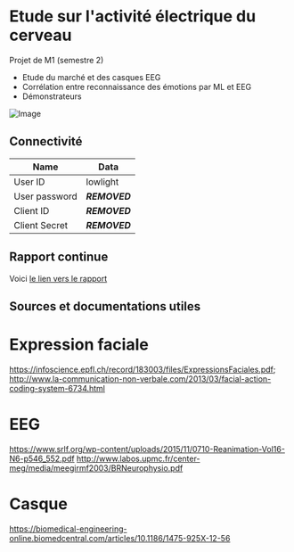 # Etude sur l'activité électrique du cerveau

Projet de M1 (semestre 2)

* Etude du marché et des casques EEG
* Corrélation entre reconnaissance des émotions par ML et EEG
* Démonstrateurs

![Image](https://github.com/lowlighter/brain/blob/master/miscelleanous/imgs/demo.jpg)

## Connectivité

| Name | Data |
|---|---|
| User ID | lowlight |
| User password | ***REMOVED*** |
| Client ID | ***REMOVED*** |
| Client Secret | ***REMOVED*** |

## Rapport continue

Voici [le lien vers le rapport](https://www.overleaf.com/13615904gxzjrcytrjpc#/52637951/)


## Sources et documentations utiles
# Expression faciale
https://infoscience.epfl.ch/record/183003/files/ExpressionsFaciales.pdf;
http://www.la-communication-non-verbale.com/2013/03/facial-action-coding-system-6734.html
# EEG
https://www.srlf.org/wp-content/uploads/2015/11/0710-Reanimation-Vol16-N6-p546_552.pdf
http://www.labos.upmc.fr/center-meg/media/meegirmf2003/BRNeurophysio.pdf
# Casque
https://biomedical-engineering-online.biomedcentral.com/articles/10.1186/1475-925X-12-56
